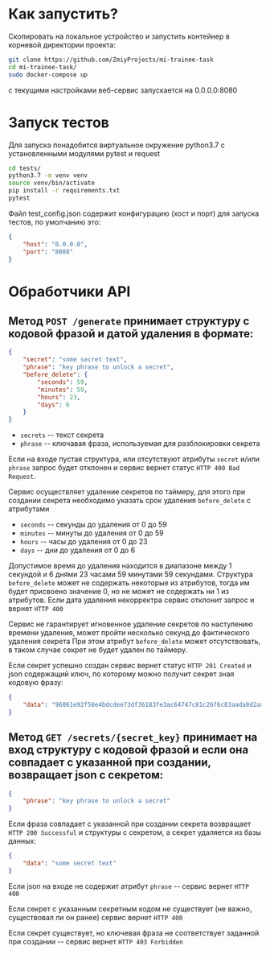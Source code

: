# Как запустить?

Скопировать на локальное устройство и запустить контейнер в корневой директории проекта:

```bash
git clone https://github.com/ZmiyProjects/mi-trainee-task
cd mi-trainee-task/
sudo docker-compose up
```

с текущими настройками веб-сервис запускается на 0.0.0.0:8080

# Запуск тестов

Для запуска понадобится виртуальное окружение python3.7 с установленными модулями pytest и request

```sh
cd tests/
python3.7 -m venv venv
source venv/bin/activate
pip install -r requirements.txt
pytest
```

Файл test_config.json содержит конфигурацию (хост и порт) для запуска тестов, по умолчанию это:

```json
{
    "host": "0.0.0.0",
    "port": "8080"
}
```

# Обработчики API

## Метод `POST /generate` принимает структуру с кодовой фразой и датой удаления в формате:

```json
{
    "secret": "some secret text",
    "phrase": "key phrase to unlock a secret",
    "before_delete": {
        "seconds": 59,
        "minutes": 59,
        "hours": 23,
        "days": 6
    } 
}
```

- `secrets` -- текст секрета
- `phrase` -- ключавая фраза, используемая для разблокировки секрета

Если на входе пустая структура, или отсутствуют атрибуты `secret` и/или `phrase` запрос
будет отклонен и сервис вернет статус `HTTP 400 Bad Request`.

Сервис осуществляет удаление секретов по таймеру, для этого при создании секрета необходимо указать срок удаления `before_delete` с атрибутами
- `seconds` -- секунды до удаления от 0 до 59
- `minutes` -- минуты до удаления от 0 до 59
- `hours` -- часы до удаления от 0 до 23
- `days` -- дни до удаления от 0 до 6

Допустимое время до удаления находится в диапазоне между 1 секундой и 6 днями 23 часами 59 минутами 59 секундами.
Структура `before_delete` может не содержать некоторые из атрибутов, тогда им будет присвоено значение 0, но не может не содержать ни 1 из атрибутов.
Если дата удаления некорректра сервис отклонит запрос и вернет `HTTP 400`

Сервис не гарантирует игновенное удаление секретов по настулению времени удаления, может пройти несколько секунд до фактического удаления секрета
При этом атрибут `before_delete` может отсутствовать, в таком случае секрет не будет удален по таймеру.

Если секрет успешно создан сервис вернет статус `HTTP 201 Created` и json содержащий ключ, по которому можно получит секрет зная кодовую фразу:

```json	
{
    "data": "96061e92f58e4bdcdee73df36183fe3ac64747c81c26f6c83aada8d2aabb1864"
}
``` 


## Метод `GET /secrets/{secret_key}` принимает на вход структуру с кодовой фразой и если она совпадает с указанной при создании, возвращает json с секретом:

```json
{
    "phrase": "key phrase to unlock a secret"
}
```

Если фраза совпадает с указанной при создании секрета возвращает `HTTP 200 Successful` и структуры с секретом, а секрет удаляется из базы данных:

```json
{
    "data": "some secret text"
}
```

Если json на входе не содержит атрибут `phrase` -- сервис вернет `HTTP 400`

Если секрет с указанным секретным кодом не существует (не важно, существовал ли он ранее) сервис вернет `HTTP 400`

Если секрет существует, но ключевая фраза не соответствует заданной при создании -- сервис вернет `HTTP 403 Forbidden`

